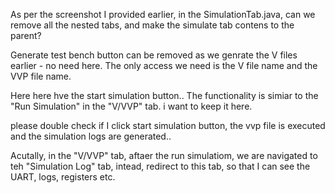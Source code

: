 As per the screenshot I provided earlier, in the SimulationTab.java, can we remove all the nested tabs, and make the simulate tab contens to the parent?

Generate test bench button can be removed as we genrate the V files earlier - no need here. The only access we need is the V file name and the VVP file name.

Here here hve the start simulation button.. The functionality is simiar to the "Run Simulation" in the "V/VVP" tab. i want to keep it here.

please double check if I click start simulation button, the vvp file is executed and the simulation logs are generated..

Acutally, in the "V/VVP" tab, aftaer the run simulatiom, we are navigated to teh "Simulation Log" tab, intead, redirect to this tab, so that I can see the UART, logs, registers etc.
